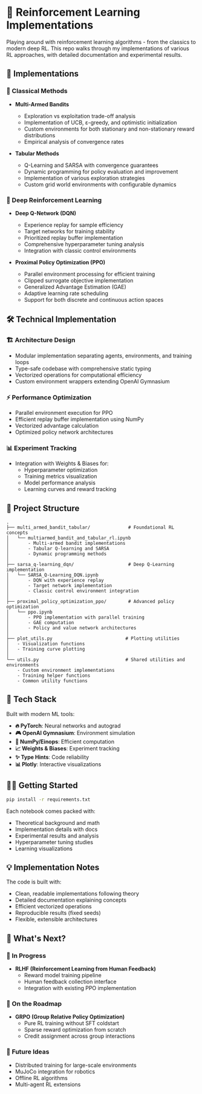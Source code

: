 # 🤖 Reinforcement Learning Implementations

Playing around with reinforcement learning algorithms - from the classics to modern deep RL. This repo walks through my implementations of various RL approaches, with detailed documentation and experimental results.

## 🎯 Implementations

### 🎲 Classical Methods
- **Multi-Armed Bandits**
  - Exploration vs exploitation trade-off analysis
  - Implementation of UCB, ε-greedy, and optimistic initialization
  - Custom environments for both stationary and non-stationary reward distributions
  - Empirical analysis of convergence rates

- **Tabular Methods**
  - Q-Learning and SARSA with convergence guarantees
  - Dynamic programming for policy evaluation and improvement
  - Implementation of various exploration strategies
  - Custom grid world environments with configurable dynamics

### 🧠 Deep Reinforcement Learning
- **Deep Q-Network (DQN)**
  - Experience replay for sample efficiency
  - Target networks for training stability
  - Prioritized replay buffer implementation
  - Comprehensive hyperparameter tuning analysis
  - Integration with classic control environments

- **Proximal Policy Optimization (PPO)**
  - Parallel environment processing for efficient training
  - Clipped surrogate objective implementation
  - Generalized Advantage Estimation (GAE)
  - Adaptive learning rate scheduling
  - Support for both discrete and continuous action spaces

## 🛠️ Technical Implementation

### 🏗️ Architecture Design
- Modular implementation separating agents, environments, and training loops
- Type-safe codebase with comprehensive static typing
- Vectorized operations for computational efficiency
- Custom environment wrappers extending OpenAI Gymnasium

### ⚡ Performance Optimization
- Parallel environment execution for PPO
- Efficient replay buffer implementation using NumPy
- Vectorized advantage calculation
- Optimized policy network architectures

### 📊 Experiment Tracking
- Integration with Weights & Biases for:
  - Hyperparameter optimization
  - Training metrics visualization
  - Model performance analysis
  - Learning curves and reward tracking

## 📁 Project Structure

```
.
├── multi_armed_bandit_tabular/              # Foundational RL concepts
│   └── multiarmed_bandit_and_tabular_rl.ipynb
│       - Multi-armed bandit implementations
│       - Tabular Q-learning and SARSA
│       - Dynamic programming methods
│
├── sarsa_q-learning_dqn/                    # Deep Q-Learning implementation
│   └── SARSA_Q-Learning_DQN.ipynb
│       - DQN with experience replay
│       - Target network implementation
│       - Classic control environment integration
│
├── proximal_policy_optimization_ppo/        # Advanced policy optimization
│   └── ppo.ipynb
│       - PPO implementation with parallel training
│       - GAE computation
│       - Policy and value network architectures
│
├── plot_utils.py                           # Plotting utilities
│   - Visualization functions
│   - Training curve plotting
│
└── utils.py                                # Shared utilities and environments
    - Custom environment implementations
    - Training helper functions
    - Common utility functions
```

## 🚀 Tech Stack

Built with modern ML tools:
- **🔥 PyTorch**: Neural networks and autograd
- **🎮 OpenAI Gymnasium**: Environment simulation
- **🔢 NumPy/Einops**: Efficient computation
- **📈 Weights & Biases**: Experiment tracking
- **✨ Type Hints**: Code reliability
- **📊 Plotly**: Interactive visualizations

## 🏃‍♂️ Getting Started

```bash
pip install -r requirements.txt
```

Each notebook comes packed with:
- Theoretical background and math
- Implementation details with docs
- Experimental results and analysis
- Hyperparameter tuning studies
- Learning visualizations

## 💡 Implementation Notes

The code is built with:
- Clean, readable implementations following theory
- Detailed documentation explaining concepts
- Efficient vectorized operations
- Reproducible results (fixed seeds)
- Flexible, extensible architectures

## 🔮 What's Next?

### 🚧 In Progress
- **RLHF (Reinforcement Learning from Human Feedback)**
  - Reward model training pipeline
  - Human feedback collection interface
  - Integration with existing PPO implementation

### 📝 On the Roadmap
- **GRPO (Group Relative Policy Optimization)**
  - Pure RL training without SFT coldstart
  - Sparse reward optimization from scratch
  - Credit assignment across group interactions

### 💭 Future Ideas
- Distributed training for large-scale environments
- MuJoCo integration for robotics
- Offline RL algorithms
- Multi-agent RL extensions